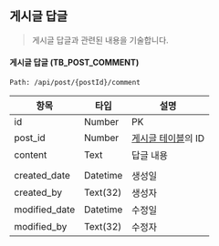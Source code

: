 ## 게시글 답글
> 게시글 답글과 관련된 내용을 기술합니다.

#### 게시글 답글 (TB_POST_COMMENT)

```
Path: /api/post/{postId}/comment
```

| 항목              | 타입       | 설명                                                      |
| ----------------- | ---------- | --------------------------------------------------------- |
| id                | Number     | PK                                                        |
|post_id|Number|[게시글 테이블](./Post.md)의 ID|
|content|Text|답글 내용|
||||
|created_date      | Datetime   | 생성일                                                    |
|created_by        | Text(32)   | 생성자                                                    |
|modified_date     | Datetime   | 수정일                                                    |
|modified_by       | Text(32)   | 수정자      
